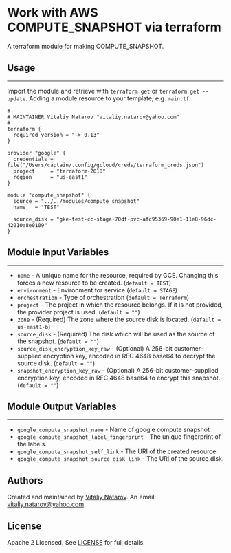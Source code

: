 # Work with AWS COMPUTE_SNAPSHOT via terraform

A terraform module for making COMPUTE_SNAPSHOT.


## Usage
----------------------
Import the module and retrieve with ```terraform get``` or ```terraform get --update```. Adding a module resource to your template, e.g. `main.tf`:

```
#
# MAINTAINER Vitaliy Natarov "vitaliy.natarov@yahoo.com"
#
terraform {
  required_version = "~> 0.13"
}

provider "google" {
  credentials = file("/Users/captain/.config/gcloud/creds/terraform_creds.json")
  project     = "terraform-2018"
  region      = "us-east1"
}

module "compute_snapshot" {
  source = "../../modules/compute_snapshot"
  name   = "TEST"

  source_disk = "gke-test-cc-stage-70df-pvc-afc95369-90e1-11e8-96dc-42010a8e0109"
}
```

## Module Input Variables
----------------------
- `name` - A unique name for the resource, required by GCE. Changing this forces a new resource to be created. (`default = TEST`)
- `environment` - Environment for service (`default = STAGE`)
- `orchestration` - Type of orchestration (`default = Terraform`)
- `project` - The project in which the resource belongs. If it is not provided, the provider project is used. (`default = ""`)
- `zone` - (Required) The zone where the source disk is located. (`default = us-east1-b`)
- `source_disk` - (Required) The disk which will be used as the source of the snapshot. (`default = ""`)
- `source_disk_encryption_key_raw` - (Optional) A 256-bit customer-supplied encryption key, encoded in RFC 4648 base64 to decrypt the source disk. (`default = ""`)
- `snapshot_encryption_key_raw` - (Optional) A 256-bit customer-supplied encryption key, encoded in RFC 4648 base64 to encrypt this snapshot. (`default = ""`)

## Module Output Variables
----------------------
- `google_compute_snapshot_name` - Name of google compute snapshot
- `google_compute_snapshot_label_fingerprint` - The unique fingerprint of the labels.
- `google_compute_snapshot_self_link` - The URI of the created resource.
- `google_compute_snapshot_source_disk_link` - The URI of the source disk.


## Authors

Created and maintained by [Vitaliy Natarov](https://github.com/SebastianUA). An email: [vitaliy.natarov@yahoo.com](vitaliy.natarov@yahoo.com).

## License

Apache 2 Licensed. See [LICENSE](https://github.com/SebastianUA/terraform/blob/master/LICENSE) for full details.
